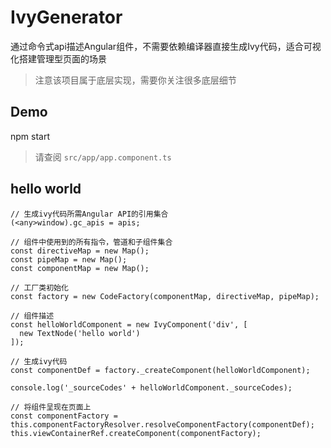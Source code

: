# IvyGenerator

通过命令式api描述Angular组件，不需要依赖编译器直接生成Ivy代码，适合可视化搭建管理型页面的场景
> 注意该项目属于底层实现，需要你关注很多底层细节

## Demo

npm start
> 请查阅 `src/app/app.component.ts`

## hello world
```
// 生成ivy代码所需Angular API的引用集合
(<any>window).gc_apis = apis;

// 组件中使用到的所有指令，管道和子组件集合
const directiveMap = new Map();
const pipeMap = new Map();
const componentMap = new Map();

// 工厂类初始化
const factory = new CodeFactory(componentMap, directiveMap, pipeMap);

// 组件描述
const helloWorldComponent = new IvyComponent('div', [
  new TextNode('hello world')
]);

// 生成ivy代码
const componentDef = factory._createComponent(helloWorldComponent);

console.log('_sourceCodes' + helloWorldComponent._sourceCodes);

// 将组件呈现在页面上
const componentFactory = this.componentFactoryResolver.resolveComponentFactory(componentDef);
this.viewContainerRef.createComponent(componentFactory);
```

